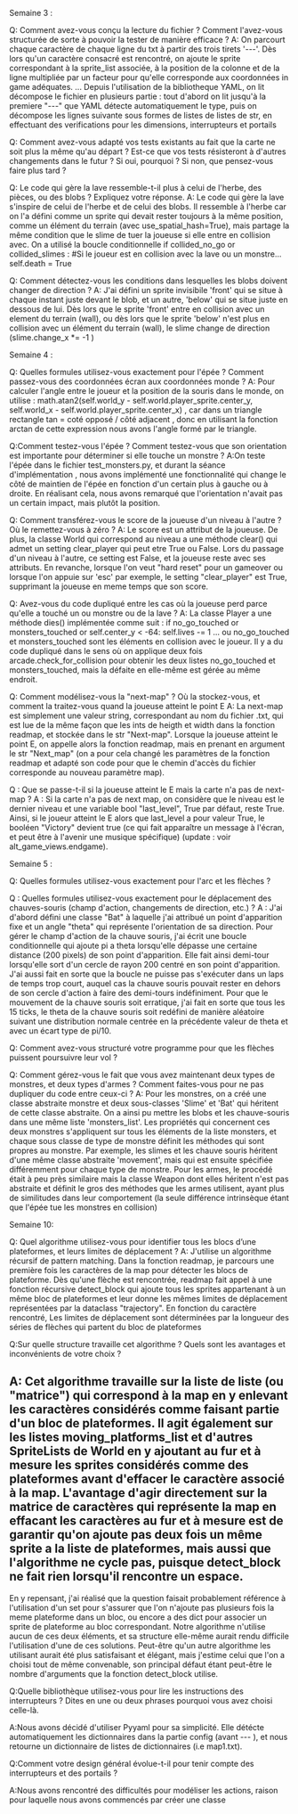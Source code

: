 Semaine 3 :

Q: Comment avez-vous conçu la lecture du fichier ? Comment l'avez-vous structurée de sorte à pouvoir la tester de manière efficace ?
A: On parcourt chaque caractère de chaque ligne du txt à partir des trois tirets '---'.
Dès lors qu'un caractère consacré est rencontré, on ajoute le sprite correspondant à la sprite_list associée, à la position de la colonne et de la ligne multipliée par un facteur pour qu'elle corresponde aux coordonnées in game adéquates.
...
Depuis l'utilisation de la bibliotheque YAML, on lit décompose le fichier en plusieurs partie : tout d'abord on lit jusqu'à la premiere "---" que YAML détecte automatiquement le type, puis on décompose les lignes suivante sous formes de listes de listes de str, en effectuant des verifications pour les dimensions, interrupteurs et portails

Q: Comment avez-vous adapté vos tests existants au fait que la carte ne soit plus la même qu'au départ ? Est-ce que vos tests résisteront à d'autres changements dans le futur ? Si oui, pourquoi ? Si non, que pensez-vous faire plus tard ?

Q: Le code qui gère la lave ressemble-t-il plus à celui de l'herbe, des pièces, ou des blobs ? Expliquez votre réponse.
A: Le code qui gère la lave s'inspire de celui de l'herbe et de celui des blobs. Il ressemble à l'herbe car on l'a défini comme un sprite qui devait rester toujours à la même position, comme un élément du terrain (avec use_spatial_hash=True), mais partage la même condition que le slime de tuer la joueuse si elle entre en collision avec. On a utilisé la boucle conditionnelle 
if collided_no_go or  collided_slimes   :    #Si le joueur est en collision avec la lave ou un monstre...
     self.death = True

Q: Comment détectez-vous les conditions dans lesquelles les blobs doivent changer de direction ?
A: J'ai défini un sprite invisibile 'front' qui se situe à chaque instant juste devant le blob, et un autre, 'below' qui se situe juste en dessous de lui. Dès lors que le sprite 'front' entre en collision avec un element du terrain (wall), ou dès lors que le sprite 'below' n'est plus en collision avec un élément du terrain (wall), le slime change de direction (slime.change_x *= -1 ) 


Semaine 4 :

Q: Quelles formules utilisez-vous exactement pour l'épée ? Comment passez-vous des coordonnées écran aux coordonnées monde ?
A: Pour calculer l'angle entre le joueur et la position de la souris dans le monde, on utilise : math.atan2(self.world_y - self.world.player_sprite.center_y, self.world_x - self.world.player_sprite.center_x) , car dans un triangle rectangle tan = coté opposé / côté adjacent , donc en utilisant la fonction arctan de cette expression nous avons l'angle formé par le triangle.

Q:Comment testez-vous l'épée ? Comment testez-vous que son orientation est importante pour déterminer si elle touche un monstre ?
A:On teste l'épée dans le fichier test_monsters.py, et durant la séance d'implémentation , nous avons implémenté une fonctionnalité qui change le côté de maintien de l'épée en fonction d'un certain plus à gauche ou à droite. En réalisant cela, nous avons remarqué que l'orientation n'avait pas un certain impact, mais plutôt la position.

Q: Comment transférez-vous le score de la joueuse d'un niveau à l'autre ? Où le remettez-vous à zéro ?
A: Le score est un attribut de la joueuse. De plus, la classe World qui correspond au niveau a une méthode clear() qui admet un setting clear_player qui peut etre True ou False. Lors du passage d'un niveau à l'autre, ce setting est False, et la joueuse reste avec ses attributs. En revanche, lorsque l'on veut "hard reset" pour un gameover ou lorsque l'on appuie sur 'esc' par exemple, le setting "clear_player" est True, supprimant la joueuse en meme temps que son score.

Q: Avez-vous du code dupliqué entre les cas où la joueuse perd parce qu'elle a touché un ou monstre ou de la lave ?
A: La classe Player a une méthode dies() implémentée comme suit :
if no_go_touched or monsters_touched or self.center_y < -64:
            self.lives -= 1
            ...
ou no_go_touched et monsters_touched sont les éléments en collision avec le joueur. Il y a du code dupliqué dans le sens où on applique deux fois arcade.check_for_collision pour obtenir les deux listes no_go_touched et monsters_touched, mais la défaite en elle-même est gérée au même endroit.

Q: Comment modélisez-vous la "next-map" ? Où la stockez-vous, et comment la traitez-vous quand la joueuse atteint le point E 
A: La next-map est simplement une valeur string, correspondant au nom du fichier .txt, qui est lue de la même façon que les ints de heigth et width dans la fonction readmap, et stockée dans le str "Next-map". Lorsque la joueuse atteint le point E, on appelle alors la fonction readmap, mais en prenant en argument le str "Next_map" (on a pour cela changé les paramètres de la fonction readmap et adapté son code pour que le chemin d'accès du fichier corresponde au nouveau paramètre map).

Q : Que se passe-t-il si la joueuse atteint le E mais la carte n'a pas de next-map ?
A : Si la carte n'a pas de next map, on considère que le niveau est le dernier niveau et une variable bool "last_level", True par défaut, reste True. Ainsi, si le joueur atteint le E alors que last_level a pour valeur True, le booléen "Victory" devient true (ce qui fait apparaître un message à l'écran, et peut être à l'avenir une musique spécifique) (update : voir alt_game_views.endgame).


Semaine 5 :

Q: Quelles formules utilisez-vous exactement pour l'arc et les flèches ?


Q : Quelles formules utilisez-vous exactement pour le déplacement des chauves-souris (champ d'action, changements de direction, etc.) ?
A : J'ai d'abord défini une classe "Bat" à laquelle j'ai attribué un point d'apparition fixe et un angle "theta" qui représente l'orientation de sa direction.
Pour gérer le champ d'action de la chauve souris, j'ai écrit une boucle conditionnelle qui ajoute pi a theta lorsqu'elle dépasse une certaine distance (200 pixels) de son point d'apparition. Elle fait ainsi demi-tour lorsqu'elle sort d'un cercle de rayon 200 centré en son point d'apparition.  J'ai aussi fait en sorte que la boucle ne puisse pas s'exécuter dans un laps de temps trop court, auquel cas la chauve souris pouvait rester en dehors de son cercle d'action à faire des demi-tours indéfiniment.
Pour que le mouvement de la chauve souris soit erratique, j'ai fait en sorte que tous les 15 ticks, le theta de la chauve souris soit redéfini de manière aléatoire suivant une distribution normale centrée en la précédente valeur de theta et avec un écart type de pi/10.


Q: Comment avez-vous structuré votre programme pour que les flèches puissent poursuivre leur vol ?


Q: Comment gérez-vous le fait que vous avez maintenant deux types de monstres, et deux types d'armes ? Comment faites-vous pour ne pas dupliquer du code entre ceux-ci ?
A: Pour les monstres, on a créé une classe abstraite monstre et deux sous-classes 'Slime' et 'Bat' qui héritent de cette classe abstraite. On a ainsi pu mettre les blobs et les chauve-souris dans une même liste 'monsters_list'. Les propriétés qui concernent ces deux monstres s'appliquent sur tous les éléments de la liste monsters, et chaque sous classe de type de monstre définit les méthodes qui sont propres au monstre. Par exemple, les slimes et les chauve souris héritent d'une même classe abstraite 'movement', mais qui est ensuite spécifiée différemment pour chaque type de monstre. Pour les armes, le procédé était à peu près similaire mais la classe Weapon dont elles héritent n'est pas abstraite et définit le gros des méthodes que les armes utilisent, ayant plus de similitudes dans leur comportement (la seule différence intrinsèque étant que l'épée tue les monstres en collision)


Semaine 10:

Q: Quel algorithme utilisez-vous pour identifier tous les blocs d’une plateformes, et leurs limites de déplacement ?
A: J'utilise un algorithme récursif de pattern matching. Dans la fonction readmap, je parcours une première fois les caractères de la map pour détecter les blocs de plateforme. Dès qu'une flèche est rencontrée, readmap fait appel à une fonction récursive detect_block qui ajoute tous les sprites appartenant à un même bloc de plateformes et leur donne les mêmes limites de déplacement représentées par la dataclass "trajectory". En fonction du caractère rencontré,  Les limites de déplacement sont déterminées par la longueur des séries de flèches qui partent du bloc de plateformes

Q:Sur quelle structure travaille cet algorithme ? Quels sont les avantages et inconvénients de votre choix ?

A: Cet algorithme travaille sur la liste de liste (ou "matrice") qui correspond à la map en y enlevant les caractères considérés comme faisant partie d'un bloc de plateformes. Il agit également sur les listes moving_platforms_list et d'autres SpriteLists de World en y ajoutant au fur et à mesure les sprites considérés comme des plateformes avant d'effacer le caractère associé à la map.
L'avantage d'agir directement sur la matrice de caractères qui représente la map en effacant les caractères au fur et à mesure est de garantir qu'on ajoute pas deux fois un même sprite a la liste de plateformes, mais aussi que l'algorithme ne cycle pas, puisque detect_block ne fait rien lorsqu'il rencontre un espace.  
---
En y repensant, j'ai réalisé que la question faisait probablement référence à l'utilisation d'un set pour s'assurer que l'on n'ajoute pas plusieurs fois la meme plateforme dans un bloc, ou encore a des dict pour associer un sprite de plateforme au bloc correspondant. Notre algorithme n'utilise aucun de ces deux éléments, et sa structure elle-même aurait rendu difficile l'utilisation d'une de ces solutions. Peut-être qu'un autre algorithme les utilisant aurait été plus satisfaisant et élégant, mais j'estime celui que l'on a choisi tout de même convenable, son principal défaut étant peut-être le nombre d'arguments que la fonction detect_block utilise.

Q:Quelle bibliothèque utilisez-vous pour lire les instructions des interrupteurs ? Dites en une ou deux phrases pourquoi vous avez choisi celle-là.

A:Nous avons décidé d'utiliser Pyyaml pour sa simplicité. Elle détécte automatiquement les dictionnaires dans la partie config (avant --- ), et nous retourne un dictionnaire de listes de dictionnaires (i.e map1.txt).

Q:Comment votre design général évolue-t-il pour tenir compte des interrupteurs et des portails ?

A:Nous avons rencontré des difficultés pour modéliser les actions, raison pour laquelle nous avons commencés par créer une classe 